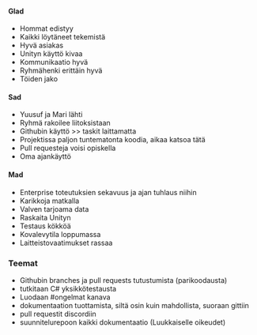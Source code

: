 #### Glad
- Hommat edistyy
- Kaikki löytäneet tekemistä
- Hyvä asiakas
- Unityn käyttö kivaa
- Kommunikaatio hyvä
- Ryhmähenki erittäin hyvä
- Töiden jako

#### Sad
- Yuusuf ja Mari lähti
- Ryhmä rakoilee liitoksistaan
- Githubin käyttö >> taskit laittamatta
- Projektissa paljon tuntematonta koodia, aikaa katsoa tätä
- Pull requesteja voisi opiskella
- Oma ajankäyttö

#### Mad
- Enterprise toteutuksien sekavuus ja ajan tuhlaus niihin
- Karikkoja matkalla
- Valven tarjoama data
- Raskaita Unityn
- Testaus kökköä
- Kovalevytila loppumassa
- Laitteistovaatimukset rassaa

### Teemat
- Githubin branches ja pull requests tutustumista (parikoodausta)
- tutkitaan C# yksikkötestausta
- Luodaan #ongelmat kanava
- dokumentaation tuottamista, siltä osin kuin mahdollista, suoraan gittiin 
- pull requestit discordiin
- suunnitelurepoon kaikki dokumentaatio (Luukkaiselle oikeudet)
